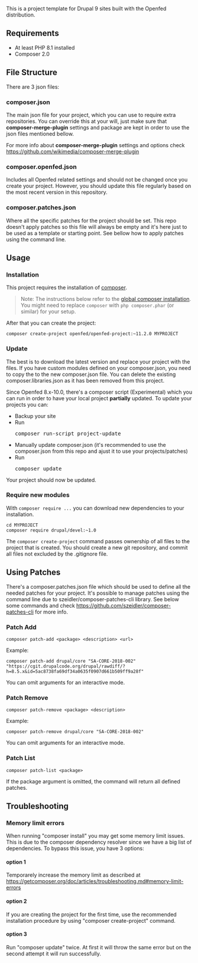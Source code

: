 This is a project template for Drupal 9 sites built with the Openfed distribution.

## Requirements

- At least PHP 8.1 installed
- Composer 2.0

## File Structure

There are 3 json files:

### composer.json

The main json file for your project, which you can use to require extra repositories.
You can override this at your will, just make sure that **composer-merge-plugin** settings and package are kept in order to use the json files mentioned bellow.

For more info about **composer-merge-plugin** settings and options check https://github.com/wikimedia/composer-merge-plugin

### composer.openfed.json

Includes all Openfed related settings and should not be changed once you create your project. However, you should update this file regularly based on the most recent version in this repository.

### composer.patches.json

Where all the specific patches for the project should be set. This repo doesn't apply patches so this file will always be empty and it's here just to be used as a template or starting point.
See bellow how to apply patches using the command line.

## Usage

### Installation

This project requires the installation of [composer](https://getcomposer.org/doc/00-intro.md#installation-linux-unix-osx).

> Note: The instructions below refer to the [global composer installation](https://getcomposer.org/doc/00-intro.md#globally).
You might need to replace `composer` with `php composer.phar` (or similar)
for your setup.

After that you can create the project:

```
composer create-project openfed/openfed-project:~11.2.0 MYPROJECT
```

### Update

The best is to download the latest version and replace your project with the files. If you have custom modules defined on your composer.json, you need to copy the to the new composer.json file.
You can delete the existing composer.libraries.json as it has been removed from this project.

Since Openfed 8.x-10.0, there's a composer script (Experimental) which you can run in order to have your local project **partially** updated. To update your projects you can:
- Backup your site
- Run <pre>composer run-script project-update</pre>
- Manually update composer.json (it's recommended to use the composer.json from this repo and ajust it to use your projects/patches)
- Run <pre>composer update</pre>

Your project should now be updated.

### Require new modules

With `composer require ...` you can download new dependencies to your
installation.

```
cd MYPROJECT
composer require drupal/devel:~1.0
```

The `composer create-project` command passes ownership of all files to the
project that is created. You should create a new git repository, and commit
all files not excluded by the .gitignore file.

## Using Patches

There's a composer.patches.json file which should be used to define all the needed patches for your project.
It's possible to manage patches using the command line due to szeidler/composer-patches-cli library. See below some commands and check https://github.com/szeidler/composer-patches-cli for more info.

### Patch Add
```
composer patch-add <package> <description> <url>
```

Example:
```
composer patch-add drupal/core "SA-CORE-2018-002" "https://cgit.drupalcode.org/drupal/rawdiff/?h=8.5.x&id=5ac8738fa69df34a0635f0907d661b509ff9a28f"
```
You can omit arguments for an interactive mode.

### Patch Remove
```
composer patch-remove <package> <description>
```

Example:
```
composer patch-remove drupal/core "SA-CORE-2018-002"
```
You can omit arguments for an interactive mode.

### Patch List
```
composer patch-list <package>
```

If the package argument is omitted, the command will return all defined patches.

## Troubleshooting

### Memory limit errors

When running "composer install" you may get some memory limit issues. This is due to the composer dependency resolver since we have a big list of dependencies.
To bypass this issue, you have 3 options:

#### option 1

Temporarely increase the memory limit as described at https://getcomposer.org/doc/articles/troubleshooting.md#memory-limit-errors

#### option 2

If you are creating the project for the first time, use the recommended installation procedure by using "composer create-project" command.

#### option 3

Run "composer update" twice. At first it will throw the same error but on the second attempt it will run successfully.

